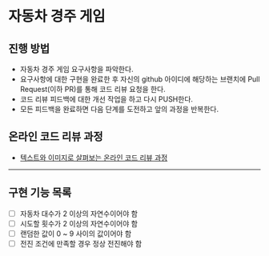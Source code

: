 # 자동차 경주 게임
## 진행 방법
* 자동차 경주 게임 요구사항을 파악한다.
* 요구사항에 대한 구현을 완료한 후 자신의 github 아이디에 해당하는 브랜치에 Pull Request(이하 PR)를 통해 코드 리뷰 요청을 한다.
* 코드 리뷰 피드백에 대한 개선 작업을 하고 다시 PUSH한다.
* 모든 피드백을 완료하면 다음 단계를 도전하고 앞의 과정을 반복한다.

## 온라인 코드 리뷰 과정
* [텍스트와 이미지로 살펴보는 온라인 코드 리뷰 과정](https://github.com/next-step/nextstep-docs/tree/master/codereview)

---

## 구현 기능 목록
- [ ] 자동차 대수가 2 이상의 자연수이어야 함
- [ ] 시도할 횟수가 2 이상의 자연수이어야 함
- [ ] 랜덤한 값이 0 ~ 9 사이의 값이어야 함
- [ ] 전진 조건에 만족할 경우 정상 전진해야 함
